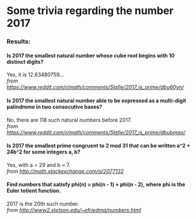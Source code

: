 # Some trivia regarding the number 2017

### Results:

#### Is 2017 the smallest natural number whose cube root begins with 10 distinct digits?  
Yes, it is 12.63480759...  
*from https://www.reddit.com/r/math/comments/5lafie/2017_is_prime/dbu60yn/*

#### Is 2017 the smallest natural number able to be expressed as a multi-digit palindrome in two consecutive bases?  
No, there are 118 such natural numbers before 2017.  
*from https://www.reddit.com/r/math/comments/5lafie/2017_is_prime/dbubmao/*

#### Is 2017 the smallest prime congruent to 2 mod 31 that can be written a^2 + 24b^2 for some integers a, b?  
Yes, with a = 29 and b = 7.  
*from http://math.stackexchange.com/a/2077132*

#### Find numbers that satisfy phi(n) = phi(n - 1) + phi(n - 2), where phi is the Euler totient function.  
2017 is the 20th such number.  
*from http://www2.stetson.edu/~efriedma/numbers.html*